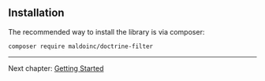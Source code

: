 ## Installation

The recommended way to install the library is via composer:

```
composer require maldoinc/doctrine-filter
```

---
Next chapter: [Getting Started](getting-started.md)
